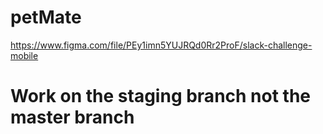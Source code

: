 # petMate


https://www.figma.com/file/PEy1imn5YUJRQd0Rr2ProF/slack-challenge-mobile

# Work on the staging branch not the master branch

